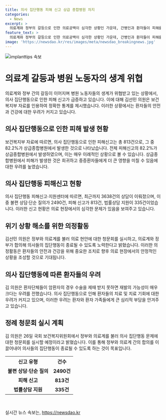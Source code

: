 ```yaml
---
title: 의사 집단행동 피해 신고 상급 종합병원 차지
categories:
  - News
excerpt: >
  의료계와 정부의 갈등으로 인한 의료공백이 심각한 상황인 가운데, 간병인과 환자들이 피해를 입고 있음이 드러났다. 지난 넉달간 정부 의사 집단행동 피해신고·지원센터에 접수된 피해신고 82%가 상급종합병원에서 발생한 것으로 확인되었다. 전공의들의 집단행동으로 인해 희귀·중증환자들의 의료서비스가 제때 이루어지지 않을 우려가 제기되고 있으며, 정부와 의료계는 의대 정원 확대를 포함한 합의를 이뤄 의사들의 집단행동을 종료할 계획이라고 한다.
feature_text: >
  의료계와 정부의 갈등으로 인한 의료공백이 심각한 상황인 가운데, 간병인과 환자들이 피해를 입고 있음이 드러났다. 지난 넉달간 정부 의사 집단행동 피해신고·지원센터에 접수된 피해신고 82%가 상급종합병원에서 발생한 것으로 확인되었다. 전공의들의 집단행동으로 인해 희귀·중증환자들의 의료서비스가 제때 이루어지지 않을 우려가 제기되고 있으며, 정부와 의료계는 의대 정원 확대를 포함한 합의를 이뤄 의사들의 집단행동을 종료할 계획이라고 한다.
image: 'https://newsdao.kr/res/images/meta/newsdao_breakingnews.jpg'
---
```


<p><img src="https://newsdao.kr/res/images/meta/newsdao_breakingnews.jpg" alt="implanttips 속보" /></p>

<h1>의료계 갈등과 병원 노동자의 생계 위협</h1>

<p data-ke-size="size16">의료계와 정부 간의 갈등이 이어지며 병원 노동자들의 생계가 위협받고 있는 상황에서, 의사 집단행동으로 인한 피해 신고가 급증하고 있습니다. 이에 대해 김선민 의원은 보건복지부 자료를 인용하여 정확한 통계를 제시했습니다. 이러한 상황에서는 환자들의 안전과 건강에 대한 우려가 커지고 있습니다.</p>

<h2>의사 집단행동으로 인한 피해 발생 현황</h2>

<p data-ke-size="size16">보건복지부 자료에 따르면, 의사 집단행동으로 인한 피해신고는 총 813건으로, 그 중 82.2%가 상급종합병원에서 발생한 것으로 나타났습니다. 전체 피해신고의 82.2%가 상급종합병원에서 발생하였으며, 이는 매우 이례적인 상황으로 볼 수 있습니다. 상급종합병원에서 피해가 발생한 것은 희귀하고 중증환자들에게 더 큰 영향을 미칠 수 있음에 대한 우려를 높였습니다.</p>

<h2>의사 집단행동 피해신고 현황</h2>

<p data-ke-size="size16">의사 집단행동 피해신고·지원센터에 따르면, 최근까지 3638건의 상담이 이뤄졌으며, 이 중 불편 상담·단순 질의가 2490건, 피해 신고가 813건, 법률상담 지원이 335건이었습니다. 이러한 신고 현황은 의료 현장에서의 심각한 문제가 있음을 보여주고 있습니다.</p>

<h2>위기 상황 해소를 위한 의정활동</h2>

<p data-ke-size="size16">김선민 의원은 정부와 의료계를 불러 의료 현안에 대한 청문회를 실시하고, 의료계와 정부가 합의해 의사들의 집단행동이 종료될 수 있도록 노력한다고 밝혔습니다. 이러한 의정활동은 환자들의 안전과 건강을 위해 중요한 조치로 향후 의료 현장에서의 안정적인 상황을 조성할 것으로 기대됩니다.</p>

<h2>의사 집단행동에 따른 환자들의 우려</h2>

<p data-ke-size="size16">김 의원은 환자단체들이 암환자의 경우 수술을 제때 받지 못하면 재발의 가능성이 매우 크다는 우려를 전했습니다. 의사 집단행동으로 인해 환자들의 치료 및 치료 기회에 대한 우려가 커지고 있으며, 이러한 우려는 환자와 환자 가족들에게 큰 심리적 부담을 안겨주고 있습니다.</p>

<h2>정례 청문회 실시 계획</h2>

<p data-ke-size="size16">김 의원은 26일 국회 보건복지위원회에서 정부와 의료계를 불러 의사 집단행동 문제에 대한 청문회를 실시할 예정이라고 밝혔습니다. 이를 통해 정부와 의료계 간의 합의를 이끌어내어 의사들의 집단행동이 종료될 수 있도록 하는 것이 목표입니다.</p>

<table>
    <tr>
        <th>신고 유형</th>
        <th>건수</th>
    </tr>
    <tr>
        <td style="text-align: center; height: 17px;"><b>불편 상담·단순 질의</b></td>
        <td style="text-align: center; height: 17px;"><b>2490건</b></td>
    </tr>
    <tr>
        <td style="text-align: center; height: 17px;"><b>피해 신고</b></td>
        <td style="text-align: center; height: 17px;"><b>813건</b></td>
    </tr>
    <tr>
        <td style="text-align: center; height: 17px;"><b>법률상담 지원</b></td>
        <td style="text-align: center; height: 17px;"><b>335건</b></td>
    </tr>
</table>

<p data-ke-size="size16">&nbsp;</p>
실시간 뉴스 속보는, <a href="https://newsdao.kr" rel="dofollow">https://newsdao.kr</a>



